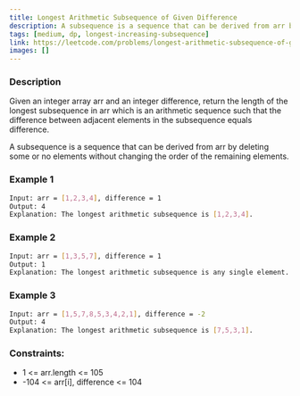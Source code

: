 ```yaml
---
title: Longest Arithmetic Subsequence of Given Difference
description: A subsequence is a sequence that can be derived from arr by deleting some or no elements without changing the order of the remaining elements.
tags: [medium, dp, longest-increasing-subsequence]
link: https://leetcode.com/problems/longest-arithmetic-subsequence-of-given-difference
images: []
---
```


### Description

Given an integer array arr and an integer difference, return the length of the longest subsequence in arr which is an arithmetic sequence such that the difference between adjacent elements in the subsequence equals difference.

A subsequence is a sequence that can be derived from arr by deleting some or no elements without changing the order of the remaining elements.

### Example 1

```bash
Input: arr = [1,2,3,4], difference = 1
Output: 4
Explanation: The longest arithmetic subsequence is [1,2,3,4].
```

### Example 2

```bash
Input: arr = [1,3,5,7], difference = 1
Output: 1
Explanation: The longest arithmetic subsequence is any single element.
```


### Example 3

```bash
Input: arr = [1,5,7,8,5,3,4,2,1], difference = -2
Output: 4
Explanation: The longest arithmetic subsequence is [7,5,3,1].
```

### Constraints:

- 1 <= arr.length <= 105
- -104 <= arr[i], difference <= 104